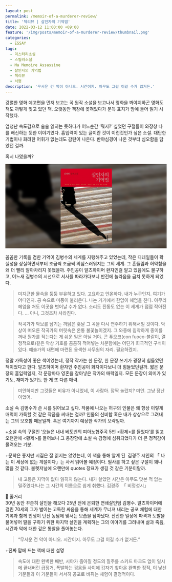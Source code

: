 ```yaml
---
layout: post
permalink: /memoir-of-a-murderer-review/
title: '책리뷰 | 살인자의 기억법'
date: 2022-03-12 11:00:00 +09:00
feature: '/img/posts/memoir-of-a-murderer-review/thumbnail.png'
categories:
  - ESSAY
tags:
  - 미스터리소설
  - 스릴러소설
  - Ma Memoire Assassine
  - 살인자의 기억법
  - 책리뷰
  - 서평
description: '무서운 건 악이 아니오. 시간이지. 아무도 그걸 이길 수가 없거든.'
---
```


강렬한 영화 예고편을 먼저 보고는 꼭 원작 소설을 보고나서 영화을 봐야지하곤 영화도 책도 까맣게 잊고 있던 책. 오랫동안 책장에 꽂혀있다가 문득 표지가 맘에 들어 읽기 시작했다.

엄청난 속도감으로 술술 읽히는 듯하다가 어느순간 ‘뭐지?’ 싶었던 구절들이 와장창 나를 배신하는 듯한 이야기였다. 흡입력이 있는 글이란 것이 이런것인가 싶은 소설. 대단한 기법이나 화려한 어휘가 없는데도 감탄이 나온다. 반야심경이 나온 것부터 심오함을 담았던 걸까.

혹시 나였을까?

![sum](/img/posts/memoir-of-a-murderer-review/thumbnail.png)

꼼꼼한 기록을 겸한 기억이 김병수의 세계를 지탱해주고 있었는데, 작은 디테일들이 확실성을 상실하면서부터 조금씩 조금씩 의심스러워지는 그의 세계. 그 흔들림과 허약함을 왜 더 빨리 알아차리지 못했을까. 주인공이 알츠하이머 환자인걸 알고 있음에도 불구하고, 어느새 김병수의 시선으로 서사를 따라가다보니 반전에 놀라움을 금치 못하게 되었다. 

>미지근한 물속을 둥둥 부유하고 있다. 고요하고 안온하다. 내가 누구인지. 여기가 어디인지. 공 속으로 미풍이 불러온다. 나는 거기에서 한없이 헤엄을 친다. 아무리 헤엄을 쳐도 이곳을 벗어날 수가 없다. 소리도 진동도 없는 이 세계가 점점 작아진다.
…
아니, 그것조차 사라진다.

>작곡가가 악보를 남기는 까닭은 훗날 그 곡을 다시 연주하기 위해서일 것이다. 악상이 떠오른 작곡가의 머릿속은 온통 불꽃놀이겠지. 그 와중에 침착하게 종이를 꺼내 뭔가를 적는다는 게 쉬운 일은 아닐 거야. 콘 푸오코(con fuoco-불같이, 열정적으로)같은 악상 기호를 꼼꼼히 적어넣는 차분함에는 어딘가 희극적인 구석이 있다. 예술가의 내면에 마련된 옹색한 사무원의 자리. 필요하겠지.


정말 가독성이 좋은 책이었는데, 정작 작가는 한 문장, 한 문장 쓰기가 굉장히 힘들었던 책이었다고 한다. 알츠하이머 환자인 주인공이 화자이다보니 더 힘들었던걸까.
짧은 문장의 흡입력일지, 각 문장마다 영혼을 갈아넣은 작가의 매력일지. 모든 문장이 의미가 있기도, 재미가 있기도 한 게 또 다른 매력.

>미안하지만 그것들은 비유가 아니었네, 이 사람아.
>깜짝 놀랐지? 미안. 그냥 장난이었어.

소설 속 김병수가 쓴 시를 읽어보고 싶다. 작품에 나오는 허구의 인물은 왜 항상 이렇게 매력이 가득할 것 같은 작품을 써내는 걸까? 인물의 신비함 혹은 내가 상상으로 그려내는 그의 모호함 때문일까. 혹은 여기까지 예상한 작가의 모략일까.

+소설 속의 구절인 ‘오늘은 내내 베토벤의 피아노협주곡 5번 <황제>를 들었다’를 읽고 오랜만에 <황제>를 들어보니 그 웅장함에 소설 속 감정에 심취되었다가 더 큰 정적감이 몰려오는 기분.


+문학은 좋지만 시집은 잘 읽지는 않았는데, 이 책을 통해 알게 된  김경주 시인의 「 나는 이 세상에 없는 계절이다」는 사서 읽어볼 예정이다. 필사를 하고 싶은 구절이 꽤나 많을 것 같다. 불렛저널에 오랜만에 quotes 장표가 생길 것 같은 기분이랄까.
 
>내 고통은 자막이 없다 읽히지 않는다.
내가 살았던 시간은 아무도 맛본 적 없는 밀주였다/나는 그 시간의 이름으로 쉽게 취했다.
김경주  「 비정성시」



📖 줄거리<br>
30년 동안 꾸준히 살인을 해오다 25년 전에 은퇴한 연쇄살인범 김병수. 알츠하이머에 걸린 70세의 그가 벌이는 고독한 싸움을 통해 세계가 무너져 내리는 공포 체험에 대한 기록과 함께 인생이 던진 농담에 맞서는 모습을 담아냈다. 잔잔한 일상에 파격과 도발을 불어넣어 딸을 구하기 위한 마지막 살인을 계획하는 그의 이야기를 그려내며 삶과 죽음, 시간과 악에 대한 깊은 통찰을 풀어놓는다.
>“무서운 건 악이 아니오. 시간이지. 아무도 그걸 이길 수가 없거든.”

+진짜 맘에 드는 책에 대한 설명
>속도에 대한 완벽한 배반, 시야가 좁아질 정도의 질주를 스키드 마크도 없이 일시에 끝내버린 급정거, 폭발하는 굉음들 사이에 갑자기 찾아온 완벽한 정적, 이 낯선 기분들과 이 기분들이 서서히 공포로 바뀌는 체험이 결정적이다.

<br>
